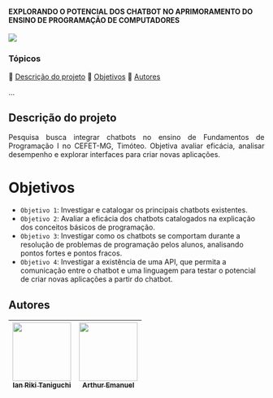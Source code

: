 <h4>EXPLORANDO O POTENCIAL DOS CHATBOT NO APRIMORAMENTO DO ENSINO DE PROGRAMAÇÃO DE COMPUTADORES</h4> 

<img loading="lazy" src="https://img.shields.io/badge/Status-Em_Desenvolvimento-gren--"/>

### Tópicos 

:small_blue_diamond: [Descrição do projeto](#descrição-do-projeto)
:small_blue_diamond: [Objetivos](#objetivos)
:small_blue_diamond: [Autores](#autores)

... 

## Descrição do projeto 

<p align="justify">
  Pesquisa busca integrar chatbots no ensino de Fundamentos de Programação I no CEFET-MG, Timóteo. Objetiva avaliar eficácia, analisar desempenho e explorar interfaces para criar novas aplicações.
</p>

#  Objetivos

- `Objetivo 1`: Investigar e catalogar os principais chatbots existentes.
- `Objetivo 2`: Avaliar a eficácia dos chatbots catalogados na explicação dos conceitos básicos de programação.
- `Objetivo 3`: Investigar como os chatbots se comportam durante a resolução de problemas de programação pelos alunos, analisando pontos fortes e pontos fracos.
- `Objetivo 4`: Investigar a existência de uma API, que permita a comunicação entre o chatbot e uma linguagem para testar o potencial de criar novas aplicações a partir do chatbot.

## Autores


| [<img loading="lazy" src="https://avatars.githubusercontent.com/u/103004091?v=4" width=115><br><sub>Ian Riki Taniguchi</sub>](https://github.com/Iantaniguchi) |  [<img loading="lazy" src="https://avatars.githubusercontent.com/u/161357772?v=4" width=115><br><sub>Arthur Emanuel</sub>](https://github.com/ArthurEmanuel148) | 
| :---: | :---: |
